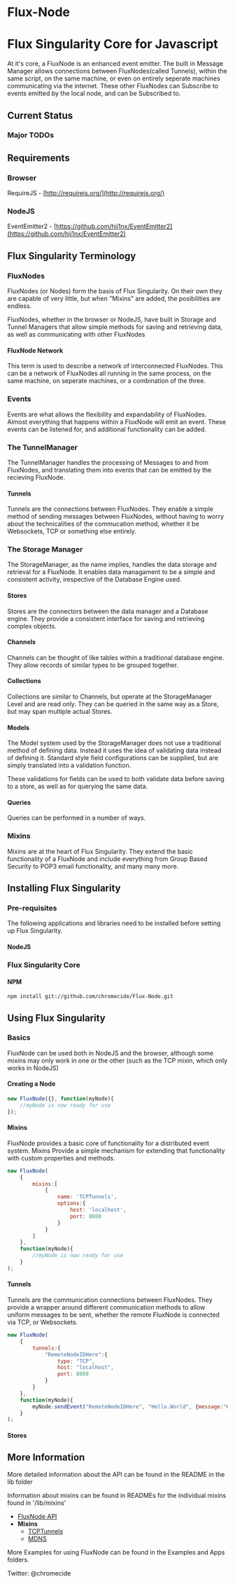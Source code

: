 Flux-Node
=========

# Flux Singularity Core for Javascript

At it's core, a FluxNode is an enhanced event emitter.  The built in Message Manager allows connections between FluxNodes(called Tunnels), within the same script, on the same machine, 
or even on entirely seperate machines communicating via the internet.  These other FluxNodes can Subscribe to events emitted by the local node, and can be Subscribed to.

## Current Status

### Major TODOs


## Requirements

### Browser

RequireJS - [http://requirejs.org/](http://requirejs.org/) 
	

### NodeJS
	
EventEmitter2 - [https://github.com/hij1nx/EventEmitter2](https://github.com/hij1nx/EventEmitter2)


## Flux Singularity Terminology

### FluxNodes

FluxNodes (or Nodes) form the basis of Flux Singularity.  On their own they are capable of very little, but when "Mixins" are added, the posibilities are endless.

FluxNodes, whether in the browser or NodeJS, have built in Storage and Tunnel Managers that allow simple methods for saving and retrieving data, as well as communicating with other FluxNodes
 
#### FluxNode Network

This term is used to describe a network of interconnected FluxNodes.  This can be a network of FluxNodes all running in the same process, on the same machine, on seperate machines, or a combination of the three.

### Events

Events are what allows the flexibility and expandability of FluxNodes.  Almost everything that happens within a FluxNode will emit an event.  These events can be listened for, and additional functionality can be added.

### The TunnelManager

The TunnelManager handles the processing of Messages to and from FluxNodes, and translating them into events that can be emitted by the recieving FluxNode.

#### Tunnels

Tunnels are the connections between FluxNodes.  They enable a simple method of sending messages between FluxNodes, without having to worry about the technicalities of the commucation method, whether it be Websockets, TCP or something else entirely.

### The Storage Manager

The StorageManager, as the name implies, handles the data storage and retrieval for a FluxNode.  It enables data managament to be a simple and consistent activity, irespective of the Database Engine used.

#### Stores

Stores are the connectors between the data manager and a Database engine.  They provide a consistent interface for saving and retrieving complex objects.

#### Channels

Channels can be thought of like tables within a traditional database engine.  They allow records of similar types to be grouped together.

#### Collections

Collections are similar to Channels, but operate at the StorageManager Level and are read only.  They can be queried in the same way as a Store, but may span multiple actual Stores.

#### Models

The Model system used by the StorageManager does not use a traditional method of defining data.  Instead it uses the idea of validating data instead of defining it.  Standard style field configurations can be supplied, but are simply translated into a validation function.

These validations for fields can be used to both validate data before saving to a store, as well as for querying the same data.

#### Queries 

Queries can be performed in a number of ways.

### Mixins

Mixins are at the heart of Flux Singularity.  They extend the basic functionality of a FluxNode and include everything from Group Based Security to POP3 email functionality, and many many more.

## Installing Flux Singularity

### Pre-requisites

The following applications and libraries need to be installed before setting up Flux Singularity.

#### NodeJS


### Flux Singularity Core

#### NPM

```
npm install git://github.com/chromecide/Flux-Node.git
```


## Using Flux Singularity

### Basics

FluxNode can be used both in NodeJS and the browser, although some mixins may only work in one or the other (such as the TCP mixin, which only works in NodeJS)

#### Creating a Node
```javascript
new FluxNode({}, function(myNode){
	//myNode is now ready for use
});
```

#### Mixins

FluxNode provides a basic core of functionality for a distributed event system.  Mixins Provide a simple mechanism for extending that functionality with custom properties and methods.

```javascript
new FluxNode(
	{
		mixins:[
			{
				name: 'TCPTunnels',
				options:{
					host: 'localhost',
					port: 8080
				}
			}
		]
	},
	function(myNode){
		//myNode is now ready for use
	}
);
```

#### Tunnels

Tunnels are the communication connections between FluxNodes.  They provide a wrapper around different communication methods to allow uniform messages to be sent, whether the remote FluxNode
is connected via TCP, or Websockets. 

```javascript
new FluxNode(
	{
		tunnels:{
			"RemoteNodeIDHere":{
				type: "TCP",
				host: "localhost",
				port: 8080
			}
		}
	},
	function(myNode){
		myNode.sendEvent("RemoteNodeIDHere", "Hello.World", {message:"Hello World!!!"})
	}
);
```

#### Stores



## More Information


More detailed information about the API can be found in the README in the lib folder

Information about mixins can be found in READMEs for the individual mixins found in '/lib/mixins'

* [FluxNode API](https://github.com/chromecide/Flux-Node/tree/master/lib/)
* __Mixins__
  * [TCPTunnels](https://github.com/chromecide/Flux-Node/tree/master/lib/mixins/TCPTunnels) 
  * [MDNS](https://github.com/chromecide/Flux-Node/tree/master/lib/mixins/fs_mdns)


More Examples for using FluxNode can be found in the Examples and Apps folders.



Twitter: @chromecide
